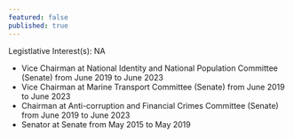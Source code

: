 ```yaml
---
featured: false
published: true
---
```

Legistlative Interest(s): NA

* Vice Chairman at National Identity and National Population Committee (Senate) from June 2019 to June 2023
* Vice Chairman at Marine Transport Committee (Senate) from June 2019 to June 2023
* Chairman at Anti-corruption and Financial Crimes Committee (Senate) from June 2019 to June 2023
* Senator at Senate from May 2015 to May 2019
